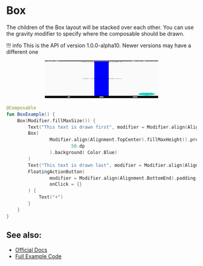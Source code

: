 # Box

The children of the Box layout will be stacked over each other. You can use the gravity modifier to specify where the composable should be drawn.

!!! info
    This is the API of version 1.0.0-alpha10. Newer versions may have a different one


<p align="center">
  <img src ="../../images/layout/box/stackdemo.png" height=100 width=300 />
</p>


```kotlin
@Composable
fun BoxExample() {
    Box(Modifier.fillMaxSize()) {
        Text("This text is drawn first", modifier = Modifier.align(Alignment.TopCenter))
        Box(
                Modifier.align(Alignment.TopCenter).fillMaxHeight().preferredWidth(
                        50.dp
                ).background( Color.Blue)
        )
        Text("This text is drawn last", modifier = Modifier.align(Alignment.Center))
        FloatingActionButton(
                modifier = Modifier.align(Alignment.BottomEnd).padding(12.dp),
                onClick = {}
        ) {
            Text("+")
        }
    }
}
```

## See also:
* [Official Docs](https://developer.android.com/reference/kotlin/androidx/compose/foundation/layout/package-summary#Box)
* [Full Example Code](https://github.com/Foso/Jetpack-Compose-Playground/blob/master/mysamples/src/main/java/de/jensklingenberg/jetpackcomposeplayground/mysamples/github/layout/BoxExample.kt)

